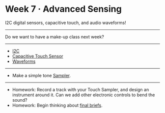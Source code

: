 # Week 7 · Advanced Sensing

I2C digital sensors, capacitive touch, and audio waveforms!

-----

Do we want to have a make-up class next week?

---

- [I2C](https://learn.sparkfun.com/tutorials/i2c)
- [Capacitive Touch Sensor](https://learn.adafruit.com/adafruit-mpr121-12-key-capacitive-touch-sensor-breakout-tutorial)
- [Waveforms](https://pudding.cool/2018/02/waveforms/)

-----

- Make a simple tone [Sampler](exercise.md).

-----

- Homework: Record a track with your Touch Sampler, and design an instrument around it. Can we add other electronic controls to bend the sound?
- Homework: Begin thinking about [final briefs](briefs.md).
